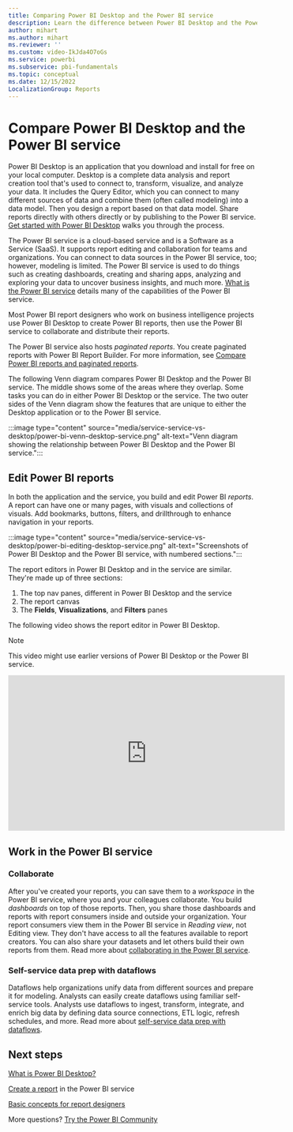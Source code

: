 ```yaml
---
title: Comparing Power BI Desktop and the Power BI service
description: Learn the difference between Power BI Desktop and the Power Bi service.
author: mihart
ms.author: mihart
ms.reviewer: ''
ms.custom: video-IkJda4O7oGs
ms.service: powerbi
ms.subservice: pbi-fundamentals
ms.topic: conceptual
ms.date: 12/15/2022
LocalizationGroup: Reports
---
```

# Compare Power BI Desktop and the Power BI service

Power BI Desktop is an application that you download and install for free on your local computer. Desktop is a complete data analysis and report creation tool that's used to connect to, transform, visualize, and analyze your data. It includes the Query Editor, which you can connect to many different sources of data and combine them (often called modeling) into a data model. Then you design a report based on that data model. Share reports directly with others directly or by publishing to the Power BI service. [Get started with Power BI Desktop](desktop-getting-started.md) walks you through the process.

The Power BI service is a cloud-based service and is a Software as a Service (SaaS). It supports report editing and collaboration for teams and organizations. You can connect to data sources in the Power BI service, too; however, modeling is limited. The Power BI service is used to do things such as creating dashboards, creating and sharing apps, analyzing and exploring your data to uncover business insights, and much more. [What is the Power BI service](power-bi-service-overview.md) details many of the capabilities of the Power BI service.

Most Power BI report designers who work on business intelligence projects use Power BI Desktop to create Power BI reports, then use the Power BI service to collaborate and distribute their reports.

The Power BI service also hosts *paginated reports*. You create paginated reports with Power BI Report Builder. For more information, see [Compare Power BI reports and paginated reports](../paginated-reports/paginated-reports-report-builder-power-bi.md#compare-power-bi-reports-and-paginated-reports).

The following Venn diagram compares Power BI Desktop and the Power BI service. The middle shows some of the areas where they overlap. Some tasks you can do in either Power BI Desktop or the service. The two outer sides of the Venn diagram show the features that are unique to either the Desktop application or to the Power BI service.  

:::image type="content" source="media/service-service-vs-desktop/power-bi-venn-desktop-service.png" alt-text="Venn diagram showing the relationship between Power BI Desktop and the Power BI service.":::

## Edit Power BI reports

In both the application and the service, you build and edit Power BI *reports*. A report can have one or many pages, with visuals and collections of visuals. Add bookmarks, buttons, filters, and drillthrough to enhance navigation in your reports.

:::image type="content" source="media/service-service-vs-desktop/power-bi-editing-desktop-service.png" alt-text="Screenshots of Power BI Desktop and the Power BI service, with numbered sections.":::

The report editors in Power BI Desktop and in the service are similar. They're made up of three sections:  

1. The top nav panes, different in Power BI Desktop and the service
2. The report canvas
3. The **Fields**, **Visualizations**, and **Filters** panes

The following video shows the report editor in Power BI Desktop.

> [!NOTE]  
> This video might use earlier versions of Power BI Desktop or the Power BI service.

<iframe width="560" height="315" src="https://www.youtube.com/embed/IkJda4O7oGs" frameborder="0" allowfullscreen></iframe>

## Work in the Power BI service

### Collaborate

After you've created your reports, you can save them to a *workspace* in the Power BI service, where you and your colleagues collaborate. You build *dashboards* on top of those reports. Then, you share those dashboards and reports with report consumers inside and outside your organization. Your report consumers view them in the Power BI service in *Reading view*, not Editing view. They don't have access to all the features available to report creators.  You can also share your datasets and let others build their own reports from them. Read more about [collaborating in the Power BI service](../collaborate-share/service-new-workspaces.md).

### Self-service data prep with dataflows

Dataflows help organizations unify data from different sources and prepare it for modeling. Analysts can easily create dataflows using familiar self-service tools. Analysts use dataflows to ingest, transform, integrate, and enrich big data by defining data source connections, ETL logic, refresh schedules, and more. Read more about [self-service data prep with dataflows](../transform-model/dataflows/dataflows-introduction-self-service.md).

## Next steps

[What is Power BI Desktop?](desktop-what-is-desktop.md)

[Create a report](../create-reports/service-report-create-new.md) in the Power BI service

[Basic concepts for report designers](service-basic-concepts.md)

More questions? [Try the Power BI Community](https://community.powerbi.com/)
